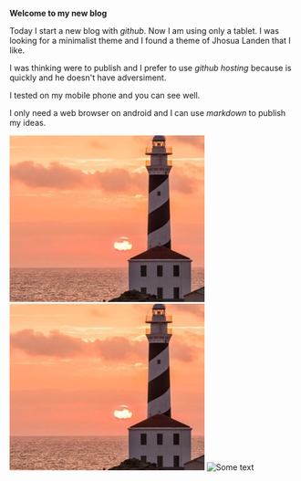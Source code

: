 **Welcome to my new blog**

Today I start a new blog with *github*. Now I am using only a tablet. I was looking for a minimalist theme and I found a 
theme of Jhosua Landen that I like.

I was thinking were to publish and I prefer to use *github hosting* because is quickly and he doesn't have adversiment.

I tested on my mobile phone and you can see well.

I only need a web browser on android and I can use *markdown* to publish my ideas.



![Some text1](/assets/faro.jpg)
![Some text2](./images/faro.jpg)
![Some text]({{site.url}}{{site.baseurl}}/assets/pig_logo.jpg)
